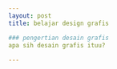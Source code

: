 ```yaml
---
layout: post
title: belajar design grafis

### pengertian desain grafis
apa sih desain grafis ituu?
 
---
```


